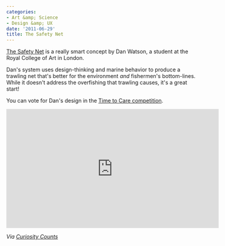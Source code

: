 ```yaml
---
categories:
- Art &amp; Science
- Design &amp; UX
date: '2011-06-29'
title: The Safety Net
---
```


<a href="http://vimeo.com/21894812">The Safety Net</a> is a really smart concept by Dan Watson, a student at the Royal College of Art in London.

Dan's system uses design-thinking and marine behavior to produce a trawling net that's better for the environment <em>and</em> fishermen's bottom-lines. While it doesn't address the overfishing that trawling causes, it's a great start!

You can vote for Dan's design in the <a href="http://timetocare.victorinox.com/en/nc/vote-win/safetynet.html">Time to Care competition</a>.

<iframe class="alignc" src="https://player.vimeo.com/video/21894812" width="560" height="315" frameborder="0"></iframe>

<em>Via <a href="http://curiositycounts.com/post/6322978266/safetynet-ingenious-marine-sustainability">Curiosity Counts</a></em>